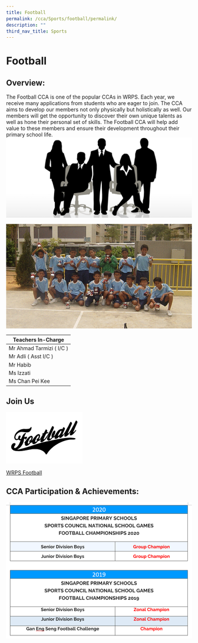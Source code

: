 ```yaml
---
title: Football
permalink: /cca/Sports/football/permalink/
description: ""
third_nav_title: Sports
---
```

Football
========

Overview:
---------

The Football CCA is one of the popular CCAs in WRPS. Each year, we receive many applications from students who are eager to join. The CCA aims to develop our members not only physically but holistically as well. Our members will get the opportunity to discover their own unique talents as well as hone their personal set of skills. The Football CCA will help add value to these members and ensure their development throughout their primary school life.
![](/images/staff.jpg)


![](/images/CCA%20Sports/soccer.gif)

| **Teachers In-Charge** |
| --- |
| Mr Ahmad Tarmizi ( I/C ) |
| Mr Adli ( Asst I/C ) |
| Mr Habib |
| Ms Izzati |
| Ms Chan Pei Kee |

Join Us
-------
![](/images/CCA%20Sports/football.png)

[WRPS Football ](https://www.youtube.com/watch?v=Tx0CP-ocYgI)

CCA Participation &amp; Achievements:
---------------------------------
![](/images/CCA%20Sports/socachiev.png)